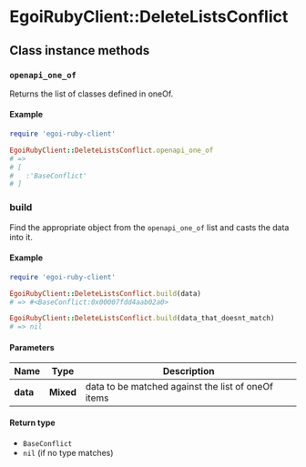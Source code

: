 # EgoiRubyClient::DeleteListsConflict

## Class instance methods

### `openapi_one_of`

Returns the list of classes defined in oneOf.

#### Example

```ruby
require 'egoi-ruby-client'

EgoiRubyClient::DeleteListsConflict.openapi_one_of
# =>
# [
#   :'BaseConflict'
# ]
```

### build

Find the appropriate object from the `openapi_one_of` list and casts the data into it.

#### Example

```ruby
require 'egoi-ruby-client'

EgoiRubyClient::DeleteListsConflict.build(data)
# => #<BaseConflict:0x00007fdd4aab02a0>

EgoiRubyClient::DeleteListsConflict.build(data_that_doesnt_match)
# => nil
```

#### Parameters

| Name | Type | Description |
| ---- | ---- | ----------- |
| **data** | **Mixed** | data to be matched against the list of oneOf items |

#### Return type

- `BaseConflict`
- `nil` (if no type matches)

